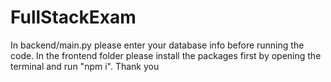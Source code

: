 # FullStackExam
In backend/main.py please enter your database info before running the code.
In the frontend folder please install the packages first by opening the terminal and run "npm i".
Thank you
